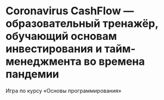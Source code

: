 # Coronavirus CashFlow — образовательный тренажёр, обучающий основам инвестирования и тайм-менеджмента во времена пандемии 
Игра по курсу «Основы программирования»
